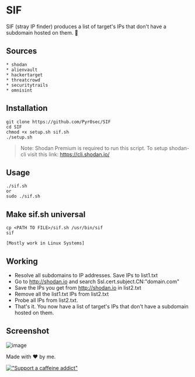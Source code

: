 # SIF
SIF (stray IP finder) produces a list of target's IPs that don't have a subdomain hosted on them. 📍

Sources
---
```
* shodan
* alienvault
* hackertarget
* threatcrowd
* securitytrails
* omnisint
```

Installation
---
```
git clone https://github.com/Pyr0sec/SIF
cd SIF
chmod +x setup.sh sif.sh
./setup.sh
```

> Note: Shodan Premium is required to run this script. To setup shodan-cli visit this link: https://cli.shodan.io/

Usage
---
```
./sif.sh
or
sudo ./sif.sh
```
 
Make sif.sh universal
---
```
cp <PATH TO FILE>/sif.sh /usr/bin/sif
sif

[Mostly work in Linux Systems]
```

Working
---
- Resolve all subdomains to IP addresses. Save IPs to list1.txt
- Go to http://shodan.io and search Ssl.cert.subject.CN:"domain.com"
- Save the IPs you get from http://shodan.io in list2.txt
- Remove all the list1.txt IPs from list2.txt
- Probe all IPs from list2.txt.
- That's it. You now have a list of target's IPs that don't have a subdomain hosted on them.

Screenshot
---
![image](https://user-images.githubusercontent.com/74669749/188251662-a94187c3-59e3-438e-a3a0-16315e9d9ed5.png)


Made with ❤ by me.

[!["Support a caffeine addict"](https://www.buymeacoffee.com/assets/img/custom_images/orange_img.png)](https://www.buymeacoffee.com/Pyrosec)
